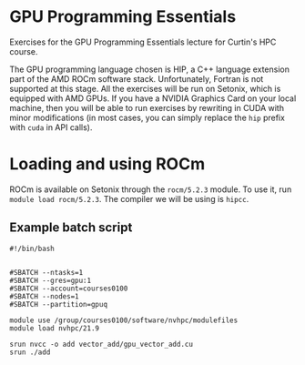 # GPU Programming Essentials

Exercises for the GPU Programming Essentials lecture for Curtin's HPC course.

The GPU programming language chosen is HIP, a C++ language extension part of the AMD ROCm software stack. Unfortunately, Fortran is not supported at this stage. All the exercises will be run on Setonix, which is equipped with AMD GPUs. If you have a NVIDIA Graphics Card on your local machine, then you will be able to run exercises by rewriting in CUDA with minor modifications (in most cases, you can simply replace the `hip` prefix with `cuda` in API calls).

# Loading and using ROCm

ROCm is available on Setonix through the `rocm/5.2.3` module. To use it, run `module load rocm/5.2.3`. The compiler we will be using is `hipcc`.

## Example batch script
```
#!/bin/bash


#SBATCH --ntasks=1
#SBATCH --gres=gpu:1
#SBATCH --account=courses0100
#SBATCH --nodes=1
#SBATCH --partition=gpuq

module use /group/courses0100/software/nvhpc/modulefiles
module load nvhpc/21.9

srun nvcc -o add vector_add/gpu_vector_add.cu
srun ./add
``` 